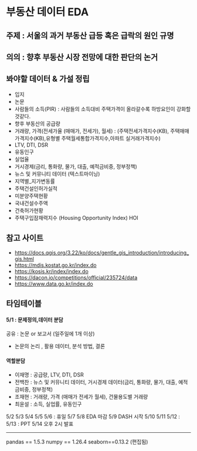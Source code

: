 # 부동산 데이터 EDA
## 주제 : 서울의 과거 부동산 급등 혹은 급락의 원인 규명
## 의의 : 향후 부동산 시장 전망에 대한 판단의 논거


## 봐야할 데이터 & 가설 정립
- 입지
- 논문
- 사람들의 소득(PIR)
: 사람들의 소득대비 주택가격이 올라갈수록 하방요인이 강화할것같다.
- 향후 부동산의 공급량
- 거래량, 가격(전세가율 (매매가, 전세가), 월세) : (주택전세가격지수(KB), 주택매매가격지수(KB),유형별 주택월세통합가격지수,아파트 실거래가격지수)
- LTV, DTI, DSR
- 유동인구
- 실업율
- 거시경제(금리, 통화량, 물가, 대출, 예적금비중, 정부정책)
- 뉴스 및 커뮤니티 데이터 (텍스트마이닝)
- 지역별_지가변동률
- 주택건설인허가실적
- 미분양주택현황
- 국내건설수주액
- 건축허가현황
- 주택구입잠재력지수 (Housing Opportunity Index) HOI


## 참고 사이트
- https://docs.qgis.org/3.22/ko/docs/gentle_gis_introduction/introducing_gis.html
- https://mdis.kostat.go.kr/index.do
- https://kosis.kr/index/index.do
- https://dacon.io/competitions/official/235724/data
- https://www.data.go.kr/index.do


## 타임테이블
#### 5/1 : 문제정의,데이터 분담

공유 : 논문 or 보고서 (일주일에 1개 이상)
- 논문의 논리 , 활용 데이터, 분석 방법, 결론

#### 역할분담
- 이재명 : 공급량, LTV, DTI, DSR
- 전백찬 : 뉴스 및 커뮤니티 데이터, 거시경제 데이터(금리, 통화량, 물가, 대출, 예적금비중, 정부정책)
- 조재현 : 거래량, 가격 (매매가 전세가 월세), 건물용도별 거래량
- 최윤설 : 소득, 실업률, 유동인구

  
5/2
5/3
5/4
5/5
5/6 : 휴일
5/7
5/8 EDA 마감
5/9 DASH 시작
5/10
5/11
5/12 :
5/13 : PPT
5/14 오후 2시 발표

---
pandas == 1.5.3
numpy == 1.26.4
seaborn==0.13.2 (편집됨)
